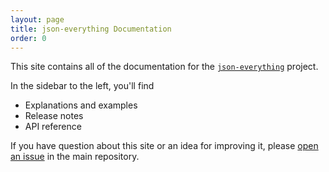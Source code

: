 ```yaml
---
layout: page
title: json-everything Documentation
order: 0
---
```


This site contains all of the documentation for the [`json-everything`](https://github.com/gregsdennis/json-everything) project.

In the sidebar to the left, you'll find

- Explanations and examples
- Release notes
- API reference

If you have question about this site or an idea for improving it, please [open an issue](https://github.com/gregsdennis/json-everything/issues/new?assignees=&labels=documentation&projects=&template=Documentation.yml) in the main repository.
